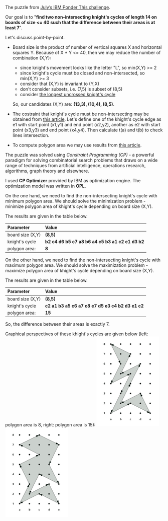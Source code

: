 The puzzle from [July’s IBM Ponder This challenge](http://www.research.ibm.com/haifa/ponderthis/challenges/July2019.html).

Our goal is to "**find two non-intersecting knight's cycles of length 14 on boards of size <= 40 such that the difference between their areas is at least 7**".

Let's discuss point-by-point.

* Board size is the product of number of vertical squares X and horizontal squares Y. Because of X * Y <= 40, then we may reduce the number of combination (X,Y):
  * since knight's movement looks like the letter "L", so min(X,Y) >= 2
  * since knight's cycle must be closed and non-intersected, so min(X,Y) >= 3
  * consider that (X,Y) is invariant to (Y,X)
  * don't consider subsets, i.e. (7,5) is subset of (8,5)
  * consider [the longest uncrossed knight's cycle](https://en.wikipedia.org/wiki/Longest_uncrossed_knight%27s_path)
  
  So, our candidates (X,Y) are: **(13,3), (10,4), (8,5)**.

* The costraint that knight's cycle must be non-intersecting may be obtained from [this article](http://www.cs.swan.ac.uk/~cssimon/line_intersection.html). Let's define one of the khight's cycle edge as e1 with start point (x1,y1) and end point (x2,y2), another as e2 with start point (x3,y3) and end point (x4,y4). Then calculate t(a) and t(b) to check lines intersection.

* To compute polygon area we may use results from [this article](https://www.mathopenref.com/coordpolygonarea.html).

The puzzle was solved using *Constraint Programming (CP)* - a powerful paradigm for solving combinatorial search problems that draws on a wide range of techniques from artificial intelligence, operations research, algorithms, graph theory and elsewhere. 

I used **CP Optimizer** provided by IBM as optimization engine. The optimization model was written in **OPL**.

On the one hand, we need to find the non-intersecting knight's cycle with minimum polygon area. We should solve the minimization problem - minimize polygon area of khight's cycle depending on board size (X,Y).

The results are given in the table below. 

| Parameter                   | Value                                            |
| :---                        | :---                                             |
| board size (X,Y)            | **(8,5)**                                        | 
| knight's cycle              | **b2 c4 d6 b5 c7 a8 b6 a4 c5 b3 a1 c2 e1 d3 b2** |
| polygon area:               | **8**                                            |

On the other hand, we need to find the non-intersecting knight's cycle with maximum polygon area. We should solve the maximization problem - maximize polygon area of khight's cycle depending on board size (X,Y). 

The results are given in the table below. 

| Parameter                   | Value                                            |
| :---                        | :---                                             |
| board size (X,Y)            | **(8,5)**                                        | 
| knight's cycle              | **c2 a1 b3 a5 c6 a7 c8 e7 d5 e3 c4 b2 d3 e1 c2** |
| polygon area:               | **15**                                           |

So, the difference between their areas is exactly 7.

Graphical perspectives of these khight's cycles are given below (left: polygon area is 8, right: polygon area is 15):
<img src="https://github.com/rsalikhov/pao/blob/master/ponderthis_july2019/polygon_area_8.jpg" width="200"> 
<img src="https://github.com/rsalikhov/pao/blob/master/ponderthis_july2019/polygon_area_15.jpg" width="200"> 

